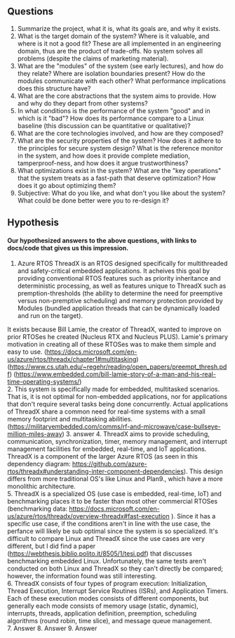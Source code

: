 ## Questions  

1. Summarize the project, what it is, what its goals are, and why it exists.
2. What is the target domain of the system? Where is it valuable, and where is it not a good fit? These are all implemented in an engineering domain, thus are the product of trade-offs. No system solves all problems (despite the claims of marketing material).
3. What are the "modules" of the system (see early lectures), and how do they relate? Where are isolation boundaries present? How do the modules communicate with each other? What performance implications does this structure have?
4. What are the core abstractions that the system aims to provide. How and why do they depart from other systems?
5. In what conditions is the performance of the system "good" and in which is it "bad"? How does its performance compare to a Linux baseline (this discussion can be quantitative or qualitative)?
6. What are the core technologies involved, and how are they composed?
7. What are the security properties of the system? How does it adhere to the principles for secure system design? What is the reference monitor in the system, and how does it provide complete mediation, tamperproof-ness, and how does it argue trustworthiness?
8. What optimizations exist in the system? What are the "key operations" that the system treats as a fast-path that deserve optimization? How does it go about optimizing them?
9. Subjective: What do you like, and what don't you like about the system? What could be done better were you to re-design it?


## Hypothesis
#### Our hypothesized answers to the above questions, with links to docs/code that gives us this impression.
1. Azure RTOS ThreadX is an RTOS designed specifically for multithreaded and
   safety-critical embedded applications. It acheives this goal by providing
conventional RTOS features such as priority inheritance and deterministic
processing, as well as features unique to ThreadX such as premption-thresholds
(the ability to determine the need for preemptive versus non-premptive
scheduling) and memory protection provided by Modules (bundled application
threads that can be dynamically loaded and run on the target). 

It exists because Bill Lamie, the creator of ThreadX, wanted to improve on
prior RTOSes he created (Nucleus RTX and Nucleus PLUS). Lamie's primary
motivation in creating all of these RTOSes was to make them simple and easy to
use. 
   (https://docs.microsoft.com/en-us/azure/rtos/threadx/chapter1#multitasking)
(https://www.cs.utah.edu/~regehr/reading/open_papers/preempt_thresh.pdf)
  (https://www.embedded.com/bill-lamie-story-of-a-man-and-his-real-time-operating-systems/)  
2. This system is specifically made for embedded, multitasked scenarios. That
   is, it is not optimal for non-embedded applications, nor for applications
that don't require several tasks being done concurrently. Actual applications
of ThreadX share a common need for real-time systems with a small memory footprint and multitasking abilities. 
(https://militaryembedded.com/comms/rf-and-microwave/case-bullseye-million-miles-away)
3. answer
4. ThreadX aims to provide scheduling, communication, synchronization, timer, memory management, and interrupt management facilities for embedded, real-time, and IoT applications. ThreadX is a component of the larger Azure RTOS (as seen in this dependency diagram: https://github.com/azure-rtos/threadx#understanding-inter-component-dependencies). This design differs from more traditional OS's like Linux and Plan9., which have a more monolithic architecture.  
5. ThreadX is a specialized OS (use case is embedded, real-time, IoT) and benchmarking places it to be faster than most other commercial RTOSes (benchmarking data: https://docs.microsoft.com/en-us/azure/rtos/threadx/overview-threadx#fast-execution ). Since it has a specific use case, if the conditions aren't in line with the use case, the perfance will likely be sub optimal since the system is so specialized. It's difficult to compare Linux and ThreadX since the use cases are very different, but I did find a paper (https://webthesis.biblio.polito.it/8505/1/tesi.pdf) that discusses benchmarking embedded Linux. Unfortunately, the same tests aren't conducted on both Linux and ThreadX so they can't directly be compared; however, the information found was still interesting.  
6. ThreadX consists of four types of program execution: Initialization, Thread Execution, Interrupt Service Routines (ISRs), and Application Timers. Each of these execution modes consists of different components, but generally each mode consists of memory usage (static, dynamic), interrupts, threads, application definition, preemption, scheduling algorithms (round robin, time slice), and message queue management.  
7. Answer
8. Answer
9. Answer

